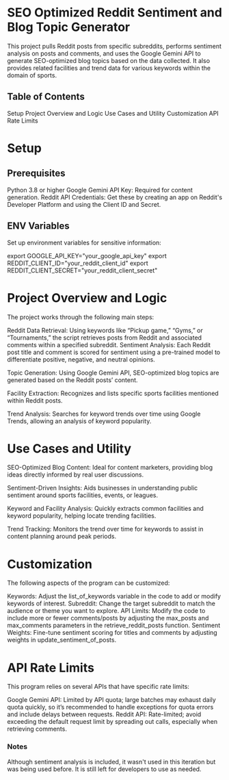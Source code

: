 # SEO Optimized Reddit Sentiment and Blog Topic Generator

This project pulls Reddit posts from specific subreddits, performs sentiment analysis on posts and comments, and uses the Google Gemini API to generate SEO-optimized blog topics based on the data collected. It also provides related facilities and trend data for various keywords within the domain of sports.

## Table of Contents
Setup
Project Overview and Logic
Use Cases and Utility
Customization
API Rate Limits

# Setup
## Prerequisites
Python 3.8 or higher
Google Gemini API Key: Required for content generation.
Reddit API Credentials: Get these by creating an app on Reddit's Developer Platform and using the Client ID and Secret.

## ENV Variables
Set up environment variables for sensitive information:

export GOOGLE_API_KEY="your_google_api_key"
export REDDIT_CLIENT_ID="your_reddit_client_id"
export REDDIT_CLIENT_SECRET="your_reddit_client_secret"

# Project Overview and Logic
The project works through the following main steps:

Reddit Data Retrieval: Using keywords like “Pickup game,” “Gyms,” or “Tournaments,” the script retrieves posts from Reddit and associated comments within a specified subreddit.
Sentiment Analysis: Each Reddit post title and comment is scored for sentiment using a pre-trained model to differentiate positive, negative, and neutral opinions.

Topic Generation: Using Google Gemini API, SEO-optimized blog topics are generated based on the Reddit posts’ content.

Facility Extraction: Recognizes and lists specific sports facilities mentioned within Reddit posts.

Trend Analysis: Searches for keyword trends over time using Google Trends, allowing an analysis of keyword popularity.

# Use Cases and Utility
SEO-Optimized Blog Content: Ideal for content marketers, providing blog ideas directly informed by real user discussions.

Sentiment-Driven Insights: Aids businesses in understanding public sentiment around sports facilities, events, or leagues.

Keyword and Facility Analysis: Quickly extracts common facilities and keyword popularity, helping locate trending facilities.

Trend Tracking: Monitors the trend over time for keywords to assist in content planning around peak periods.

# Customization
The following aspects of the program can be customized:

Keywords: Adjust the list_of_keywords variable in the code to add or modify keywords of interest.
Subreddit: Change the target subreddit to match the audience or theme you want to explore.
API Limits: Modify the code to include more or fewer comments/posts by adjusting the max_posts and max_comments parameters in the retrieve_reddit_posts function.
Sentiment Weights: Fine-tune sentiment scoring for titles and comments by adjusting weights in update_sentiment_of_posts.

# API Rate Limits
This program relies on several APIs that have specific rate limits:

Google Gemini API: Limited by API quota; large batches may exhaust daily quota quickly, so it’s recommended to handle exceptions for quota errors and include delays between requests.
Reddit API: Rate-limited; avoid exceeding the default request limit by spreading out calls, especially when retrieving comments.

### Notes

Although sentiment analysis is included, it wasn't used in this iteration but was being used before. It is still left for developers to use as needed.
